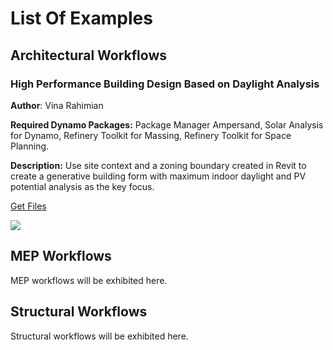 # List Of Examples

## Architectural Workflows

### High Performance Building Design Based on Daylight Analysis

**Author**: Vina Rahimian

**Required Dynamo Packages:** Package Manager Ampersand, Solar Analysis for Dynamo, Refinery Toolkit for Massing, Refinery Toolkit for Space Planning.

**Description:** Use site context and a zoning boundary created in Revit to create a generative building form with maximum indoor daylight and PV potential analysis as the key focus.

[Get Files](../../)

![](../../.gitbook/assets/rah_threesolidtowersolaranalysis.png)

## MEP Workflows

MEP workflows will be exhibited here.

## Structural Workflows

Structural workflows will be exhibited here.

